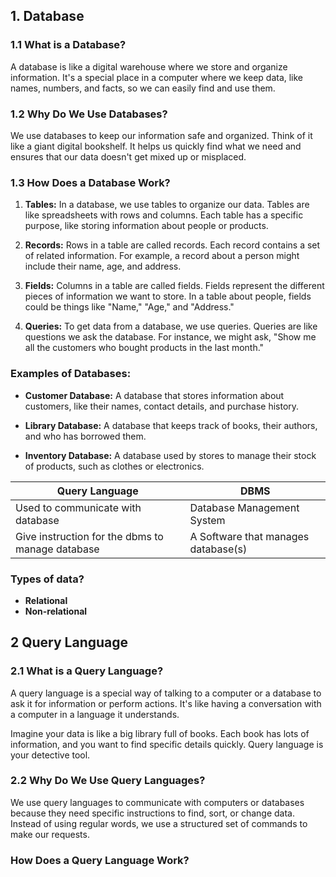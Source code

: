 ## 1. Database

### 1.1 What is a Database?

A database is like a digital warehouse where we store and organize information. It's a special place in a computer where we keep data, like names, numbers, and facts, so we can easily find and use them.

### 1.2 Why Do We Use Databases?

We use databases to keep our information safe and organized. Think of it like a giant digital bookshelf. It helps us quickly find what we need and ensures that our data doesn't get mixed up or misplaced.

### 1.3 How Does a Database Work?

1. **Tables:** In a database, we use tables to organize our data. Tables are like spreadsheets with rows and columns. Each table has a specific purpose, like storing information about people or products.
2. **Records:** Rows in a table are called records. Each record contains a set of related information. For example, a record about a person might include their name, age, and address.

3. **Fields:** Columns in a table are called fields. Fields represent the different pieces of information we want to store. In a table about people, fields could be things like "Name," "Age," and "Address."
4. **Queries:** To get data from a database, we use queries. Queries are like questions we ask the database. For instance, we might ask, "Show me all the customers who bought products in the last month."

### Examples of Databases:

- **Customer Database:** A database that stores information about customers, like their names, contact details, and purchase history.

- **Library Database:** A database that keeps track of books, their authors, and who has borrowed them.

- **Inventory Database:** A database used by stores to manage their stock of products, such as clothes or electronics.

| Query Language                                   | DBMS                                |
| ------------------------------------------------ | ----------------------------------- |
| Used to communicate with database                | Database Management System          |
| Give instruction for the dbms to manage database | A Software that manages database(s) |

### Types of data?

- **Relational**
- **Non-relational**

## 2 Query Language

### 2.1 What is a Query Language?

A query language is a special way of talking to a computer or a database to ask it for information or perform actions. It's like having a conversation with a computer in a language it understands.

Imagine your data is like a big library full of books. Each book has lots of information, and you want to find specific details quickly. Query language is your detective tool.

### 2.2 Why Do We Use Query Languages?

We use query languages to communicate with computers or databases because they need specific instructions to find, sort, or change data. Instead of using regular words, we use a structured set of commands to make our requests.

### How Does a Query Language Work?
